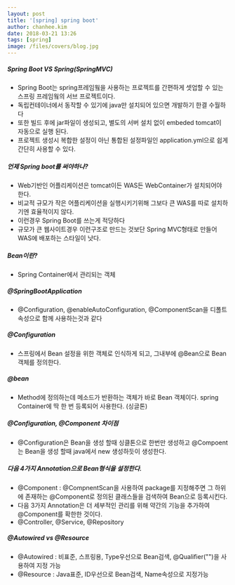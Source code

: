 ```yaml
---
layout: post
title: '[spring] spring boot'
author: chanhee.kim
date: 2018-03-21 13:26
tags: [spring]
image: /files/covers/blog.jpg
---
```


##### Spring Boot VS Spring(SpringMVC)
- Spring Boot는 spring프레임웤을 사용하는 프로젝트를 간편하게 셋업할 수 있는 스프링 프레임웤의 서브 프로젝트이다.
- 독립컨테이너에서 동작할 수 있기에 java만 설치되어 있으면 개발하기 한결 수월하다
- 또한 빌드 후에 jar파일이 생성되고, 별도의 서버 설치 없이 embeded tomcat이 자동으로 실행 된다.
- 프로젝트 생성시 복합한 설정이 아닌 통합된 설정파일인 application.yml으로 쉽게 간단히 사용할 수 있다.

##### 언제 Spring boot를 써야하나?
- Web기반인 어플리케이션은 tomcat이든 WAS든 WebContainer가 설치되어야 한다.
- 비교적 규모가 작은 어플리케이션을 실행시키기위해 그보다 큰 WAS를 따로 설치하기엔 효율적이지 않다.
- 이런경우 Spring Boot를 쓰는게 적당하다
- 규모가 큰 웹사이트경우 이런구조로 만드는 것보단 Spring MVC형태로 만들어 WAS에 배포하는 스타일이 낫다.

##### Bean이란?
- Spring Container에서 관리되는 객체

##### @SpringBootApplication
- @Configuration, @enableAutoConfiguration, @ComponentScan을 디폴트 속성으로 함께 사용하는것과 같다

##### @Configuration
- 스프링에서 Bean 설정을 위한 객체로 인식하게 되고, 그내부에 @Bean으로 Bean객체를 정의한다.

##### @bean
- Method에 정의하는데 메소드가 반환하는 객체가 바로 Bean 객체이다. spring Container에 딱 한 번 등록되어 사용한다. (싱글톤)

##### @Configuration, @Component 차이점
- @Configuration은 Bean을 생성 할때 싱클톤으로 한번만 생성하고 @Compoent는 Bean을 생성 할때 java에서 new 생성하듯이 생성한다.

##### 다음 4가지 Annotation으로 Bean형식을 설정한다.
- @Component : @CompnentScan을 사용하여 package를 지정해주면 그 하위에 존재하는 @Component로 정의된 클래스들을 검색하여 Bean으로 등록시킨다.
- 다음 3가지 Annotation은 더 세부적인 관리를 위해 약간의 기능을 추가하여 @Component를 확한한 것이다.
- @Controller, @Service, @Repository

##### @Autowired vs @Resource
 - @Autowired : 비표준, 스프링용, Type우선으로 Bean검색, @Qualifier("")을 사용하여 지정 가능
 - @Resource : Java표준, ID우선으로 Bean검색, Name속성으로 지정가능
